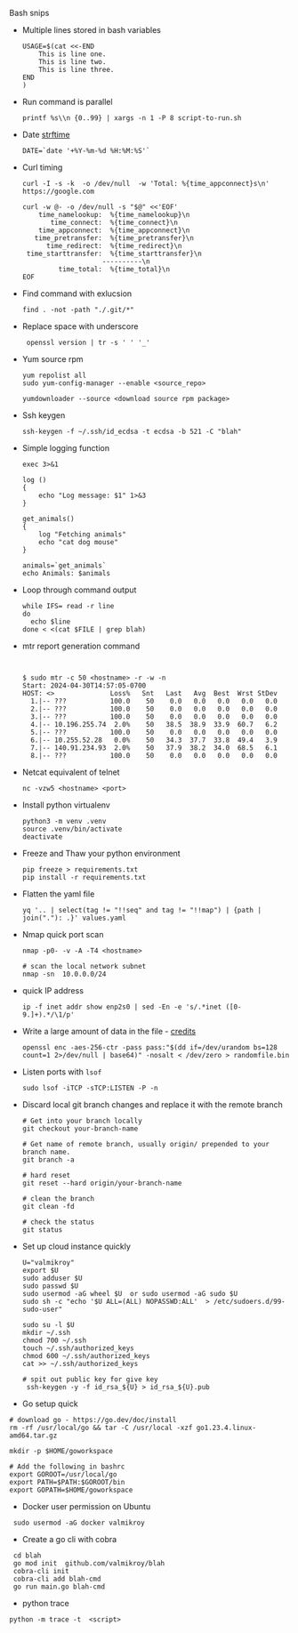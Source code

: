 Bash snips

- Multiple lines stored in bash variables
  ```shell
  USAGE=$(cat <<-END
      This is line one.
      This is line two.
      This is line three.
  END
  )
  ```

  



- Run command is parallel
  ```
  printf %s\\n {0..99} | xargs -n 1 -P 8 script-to-run.sh
  ```

- Date
  [strftime](https://man7.org/linux/man-pages/man3/strftime.3.html)

  ```
  DATE=`date '+%Y-%m-%d %H:%M:%S'`
  ```

- Curl timing 
  ```
  curl -I -s -k  -o /dev/null  -w 'Total: %{time_appconnect}s\n' https://google.com
  
  curl -w @- -o /dev/null -s "$@" <<'EOF'
      time_namelookup:  %{time_namelookup}\n
         time_connect:  %{time_connect}\n
      time_appconnect:  %{time_appconnect}\n
     time_pretransfer:  %{time_pretransfer}\n
        time_redirect:  %{time_redirect}\n
   time_starttransfer:  %{time_starttransfer}\n
                      ----------\n
           time_total:  %{time_total}\n
  EOF
  ```

- Find command with exlucsion 
  ```
  find . -not -path "./.git/*"
  ```

- Replace space with underscore 
  ```
   openssl version | tr -s ' ' '_'
  ```

- Yum source rpm 
  ```
  yum repolist all
  sudo yum-config-manager --enable <source_repo>
  
  yumdownloader --source <download source rpm package>
  ```
  
- Ssh keygen
  ```
  ssh-keygen -f ~/.ssh/id_ecdsa -t ecdsa -b 521 -C "blah"
  ```
  
- Simple logging function 
  ```shell
  exec 3>&1
  
  log ()
  {
      echo "Log message: $1" 1>&3
  }
  
  get_animals()
  {
      log "Fetching animals"
      echo "cat dog mouse"
  }
  
  animals=`get_animals`
  echo Animals: $animals
  ```
  
- Loop through command output 
  ```shell
  while IFS= read -r line
  do
    echo $line
  done < <(cat $FILE | grep blah)
  ```
  
- mtr report generation command 
  ```
  
  
  $ sudo mtr -c 50 <hostname> -r -w -n
  Start: 2024-04-30T14:57:05-0700
  HOST: <>              Loss%   Snt   Last   Avg  Best  Wrst StDev
    1.|-- ???           100.0    50    0.0   0.0   0.0   0.0   0.0
    2.|-- ???           100.0    50    0.0   0.0   0.0   0.0   0.0
    3.|-- ???           100.0    50    0.0   0.0   0.0   0.0   0.0
    4.|-- 10.196.255.74  2.0%    50   38.5  38.9  33.9  60.7   6.2
    5.|-- ???           100.0    50    0.0   0.0   0.0   0.0   0.0
    6.|-- 10.255.52.28   0.0%    50   34.3  37.7  33.8  49.4   3.9
    7.|-- 140.91.234.93  2.0%    50   37.9  38.2  34.0  68.5   6.1
    8.|-- ???           100.0    50    0.0   0.0   0.0   0.0   0.0
  ```

- Netcat equivalent of telnet
  ```
  nc -vzw5 <hostname> <port>  
  ```
  
- Install python virtualenv
  ```
  python3 -m venv .venv
  source .venv/bin/activate
  deactivate
  ```
  
- Freeze and Thaw your python environment 
  ```
  pip freeze > requirements.txt
  pip install -r requirements.txt
  ```
  
- Flatten the yaml file 
  ```shell
  yq '.. | select(tag != "!!seq" and tag != "!!map") | {path | join("."): .}' values.yaml
  ```
  
- Nmap quick port scan 
  ```shell
  nmap -p0- -v -A -T4 <hostname>
  
  # scan the local network subnet
  nmap -sn  10.0.0.0/24
  
  ```
  
- quick IP address
  ```shell
  ip -f inet addr show enp2s0 | sed -En -e 's/.*inet ([0-9.]+).*/\1/p'
  ```

- Write a large amount of data in the file - [credits](https://superuser.com/questions/792427/creating-a-large-file-of-random-bytes-quickly)
  ```shell
  openssl enc -aes-256-ctr -pass pass:"$(dd if=/dev/urandom bs=128 count=1 2>/dev/null | base64)" -nosalt < /dev/zero > randomfile.bin
  
  ```
  
- Listen ports with `lsof`
  ```shell
  sudo lsof -iTCP -sTCP:LISTEN -P -n
  ```
  
- Discard local git branch changes and replace it with the remote branch
  ``` shell
  # Get into your branch locally  
  git checkout your-branch-name
  
  # Get name of remote branch, usually origin/ prepended to your branch name. 
  git branch -a 
  
  # hard reset 
  git reset --hard origin/your-branch-name
  
  # clean the branch 
  git clean -fd
  
  # check the status 
  git status
  
  ```
  
- Set up cloud instance quickly 
  ```shell
  U="valmikroy"
  export $U
  sudo adduser $U
  sudo passwd $U
  sudo usermod -aG wheel $U  or sudo usermod -aG sudo $U
  sudo sh -c "echo '$U ALL=(ALL) NOPASSWD:ALL'  > /etc/sudoers.d/99-sudo-user"
  
  ```
  
  ```shell
  sudo su -l $U
  mkdir ~/.ssh
  chmod 700 ~/.ssh
  touch ~/.ssh/authorized_keys
  chmod 600 ~/.ssh/authorized_keys
  cat >> ~/.ssh/authorized_keys
  ```
  
  
  
  ```shell
  # spit out public key for give key 
   ssh-keygen -y -f id_rsa_${U} > id_rsa_${U}.pub
  ```
  
  
  
- Go setup quick 
```shell
# download go - https://go.dev/doc/install
rm -rf /usr/local/go && tar -C /usr/local -xzf go1.23.4.linux-amd64.tar.gz

mkdir -p $HOME/goworkspace

# Add the following in bashrc
export GOROOT=/usr/local/go
export PATH=$PATH:$GOROOT/bin
export GOPATH=$HOME/goworkspace

```
- Docker user permission on Ubuntu
```shell
 sudo usermod -aG docker valmikroy
```

- Create a go cli with cobra 
```shell
 cd blah
 go mod init  github.com/valmikroy/blah
 cobra-cli init
 cobra-cli add blah-cmd
 go run main.go blah-cmd
```

- python trace 
```
python -m trace -t  <script>
```





